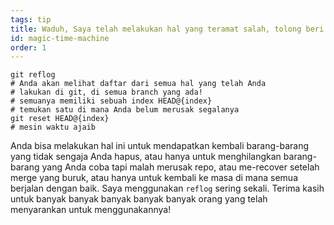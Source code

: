 ```yaml
---
tags: tip
title: Waduh, Saya telah melakukan hal yang teramat salah, tolong beri tahu Saya kalau git memiliki mesin waktu ajaib!?!
id: magic-time-machine
order: 1
---
```


```git
git reflog
# Anda akan melihat daftar dari semua hal yang telah Anda 
# lakukan di git, di semua branch yang ada!
# semuanya memiliki sebuah index HEAD@{index}
# temukan satu di mana Anda belum merusak segalanya
git reset HEAD@{index}
# mesin waktu ajaib
```

Anda bisa melakukan hal ini untuk mendapatkan kembali barang-barang yang tidak sengaja Anda hapus, atau hanya untuk menghilangkan barang-barang yang Anda coba tapi malah merusak repo, atau me-recover setelah merge yang buruk, atau hanya untuk kembali ke masa di mana semua berjalan dengan baik. Saya menggunakan `reflog` sering sekali. Terima kasih untuk banyak banyak banyak banyak banyak orang yang telah menyarankan untuk menggunakannya!

